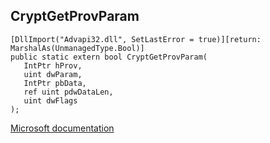 ## CryptGetProvParam

```
[DllImport("Advapi32.dll", SetLastError = true)][return: MarshalAs(UnmanagedType.Bool)]
public static extern bool CryptGetProvParam(
   IntPtr hProv,
   uint dwParam,
   IntPtr pbData,
   ref uint pdwDataLen,
   uint dwFlags
);
```

[Microsoft documentation](https://docs.microsoft.com/en-us/windows/win32/api/wincrypt/nf-wincrypt-cryptgetprovparam)
